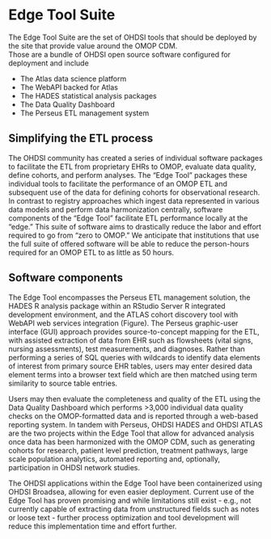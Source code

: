 # Edge Tool Suite

The Edge Tool Suite are the set of OHDSI tools that should be deployed by the site that provide value around the OMOP CDM.  
Those are a bundle of OHDSI open source software configured for deployment and include
- The Atlas data science platform
- The WebAPI backed for Atlas
- The HADES statistical analysis packages
- The Data Quality Dashboard
- The Perseus ETL management system

## Simplifying the ETL process

The OHDSI community has created a series of individual software packages to facilitate the 
ETL from proprietary EHRs to OMOP, evaluate data quality, define cohorts, and perform 
analyses. The “Edge Tool” packages these individual tools to facilitate the performance of an 
OMOP ETL and subsequent use of the data for defining cohorts for observational research. In 
contrast to registry approaches which ingest data represented in various data models and 
perform data harmonization centrally, software components of the “Edge Tool” facilitate ETL 
performance locally at the “edge.” This suite of software aims to drastically reduce the labor and 
effort required to go from “zero to OMOP.” We anticipate that institutions that use the full suite 
of offered software will be able to reduce the person-hours required for an OMOP ETL to as little 
as 50 hours.

## Software components
The Edge Tool encompasses the Perseus ETL management solution, the HADES R analysis 
package within an RStudio Server R integrated development environment, and the ATLAS 
cohort discovery tool with WebAPI web services integration (Figure). 
The Perseus graphic-user interface (GUI) approach provides source-to-concept mapping for the 
ETL, with assisted extraction of data from EHR such as flowsheets (vital signs, nursing 
assessments), test measurements, and diagnoses. Rather than performing a series of SQL 
queries with wildcards to identify data elements of interest from primary source EHR tables, 
users may enter desired data element terms into a browser text field which are then matched 
using term similarity to source table entries. 

Users may then evaluate the completeness and quality of the ETL using the Data Quality 
Dashboard which performs >3,000 individual data quality checks on the OMOP-formatted data 
and is reported through a web-based reporting system.
In tandem with Perseus, OHDSI HADES and OHDSI ATLAS are the two projects within the 
Edge Tool that allow for advanced analysis once data has been harmonized with the OMOP 
CDM, such as generating cohorts for research, patient level prediction, treatment pathways, 
large scale population analytics, automated reporting and, optionally, participation in OHDSI 
network studies. 

The OHDSI applications within the Edge Tool have been containerized using OHDSI Broadsea, 
allowing for even easier deployment. Current use of the Edge Tool has proven promising and 
while limitations still exist - e.g., not currently capable of extracting data from unstructured fields 
such as notes or loose text - further process optimization and tool development will reduce this 
implementation time and effort further.
